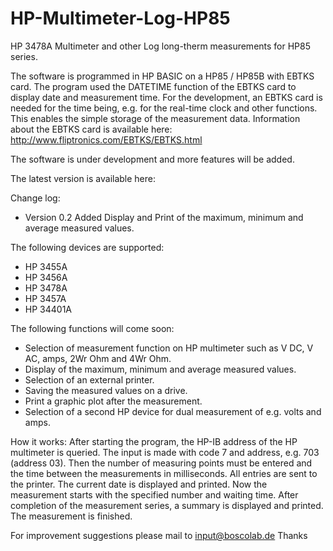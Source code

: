 # HP-Multimeter-Log-HP85
HP 3478A Multimeter and other Log long-therm measurements for HP85 series.

The software is programmed in HP BASIC on a HP85 / HP85B with EBTKS card. The program used the DATETIME function of the EBTKS card to display date and measurement time. For the development, an EBTKS card is needed for the time being, e.g. for the real-time clock and other functions. This enables the simple storage of the measurement data. Information about the EBTKS card is available here: http://www.fliptronics.com/EBTKS/EBTKS.html

The software is under development and more features will be added. 

The latest version is available here: 

Change log:
- Version 0.2 Added Display and Print of the maximum, minimum and average measured values.

The following devices are supported:
- HP 3455A
- HP 3456A
- HP 3478A
- HP 3457A
- HP 34401A

The following functions will come soon:
- Selection of measurement function on HP multimeter such as V DC, V AC, amps, 2Wr Ohm and 4Wr Ohm.
- Display of the maximum, minimum and average measured values.
- Selection of an external printer.
- Saving the measured values on a drive.
- Print a graphic plot after the measurement.
- Selection of a second HP device for dual measurement of e.g. volts and amps.


How it works:
After starting the program, the HP-IB address of the HP multimeter is queried. The input is made with code 7 and address, e.g. 703 (address 03). Then the number of measuring points must be entered and the time between the measurements in milliseconds. All entries are sent to the printer. 
The current date is displayed and printed. 
Now the measurement starts with the specified number and waiting time. After completion of the measurement series, a summary is displayed and printed. The measurement is finished.


For improvement suggestions please mail to input@boscolab.de 
Thanks
